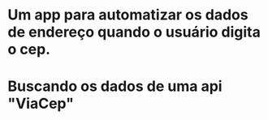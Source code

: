 # Um app para automatizar os dados de endereço quando o usuário digita o cep.
# Buscando os dados de uma api "ViaCep"
